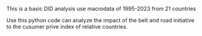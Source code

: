 This is a basic DID analysis use macrodata of 1995-2023 from 21 countries

Use this python code can analyze the impact of the belt and road initiative to the cusumer prive index of relative countries.
